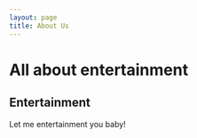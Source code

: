 ```yaml
---
layout: page
title: About Us
---
```


# All about entertainment

## Entertainment

Let me entertainment you baby!
